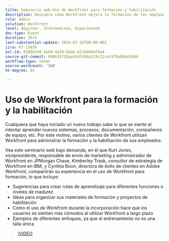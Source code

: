 ```yaml
---
title: Seminario web Uso de Workfront para formación y habilitación
description: Descubra cómo Workfront mejora la formación de los empleados en nuestro seminario web bajo demanda. Obtenga información de JPMorgan Chase, IBM y de los expertos de Adobe Workfront sobre la creación de rutas adaptadas, la organización de materiales y el aprovechamiento de Workfront para una incorporación eficaz y una adopción a largo plazo.
role: Admin
solution: Workfront
level: Beginner, Intermediate, Experienced
doc-type: Event
duration: 3574
last-substantial-update: 2024-07-16T00:00:00Z
jira: KT-15826
exl-id: 8300b149-1e69-4a29-b0ab-8134d46df4a4
source-git-commit: 088615f28aa91dfd4ba119c11c4c9f8a89441d84
workflow-type: tm+mt
source-wordcount: '168'
ht-degree: 0%

---
```


# Uso de Workfront para la formación y la habilitación

Cualquiera que haya iniciado un nuevo trabajo sabe lo que se siente al intentar aprender nuevos sistemas, procesos, documentación, compañeros de equipo, etc. Por este motivo, varios clientes de Workfront utilizan Workfront para administrar la formación y la habilitación de sus empleados.

Vea este seminario web bajo demanda, en el que Kurt Jones, vicepresidente, responsable de envío de marketing y administrador de Workfront en JPMorgan Chase, Kimberley Trask, consultor de estrategia de Workfront en IBM, y Cynthia Boon, directora de éxito de clientes en Adobe Workfront, compartirán su experiencia en el uso de Workfront para formación, lo que incluye:

* Sugerencias para crear rutas de aprendizaje para diferentes funciones o niveles de madurez
* Ideas para organizar sus materiales de formación y proyectos de habilitación
* Cómo el uso de Workfront durante la incorporación hace que los usuarios se sientan más cómodos al utilizar Workfront a largo plazo
* Ejemplos de diferentes enfoques, ya que el entrenamiento no es una talla única

>[!VIDEO](https://video.tv.adobe.com/v/3431020/?learn=on)
